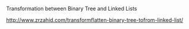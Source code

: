 Transformation between Binary Tree and Linked Lists

http://www.zrzahid.com/transformflatten-binary-tree-tofrom-linked-list/
